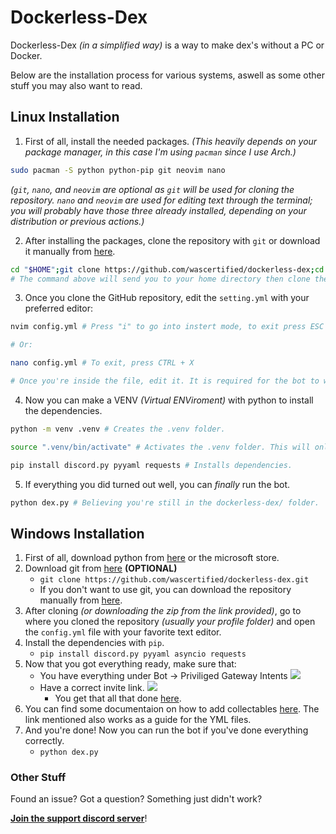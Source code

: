 # Dockerless-Dex
Dockerless-Dex *(in a simplified way)* is a way to make dex's without a PC or Docker.

Below are the installation process for various systems, aswell as some other stuff you may also want to read.

## Linux Installation
1. First of all, install the needed packages. *(This heavily depends on your package manager, in this case I'm using `pacman` since I use Arch.)*
```sh
sudo pacman -S python python-pip git neovim nano
```
*(`git`, `nano`, and `neovim` are optional as `git` will be used for cloning the repository. `nano` and `neovim` are used for editing text through the terminal; you will probably have those three already installed, depending on your distribution or previous actions.)*

2. After installing the packages, clone the repository with `git` or download it manually from [here](https://github.com/wascertified/dockerless-dex/releases).
```sh
cd "$HOME";git clone https://github.com/wascertified/dockerless-dex;cd "$HOME/dockerless-dex"
# The command above will send you to your home directory then clone the GitHub repository then send you inside the folder. The ";" will run the command once the previous one finishes.
```
3. Once you clone the GitHub repository, edit the `setting.yml` with your preferred editor:
```sh
nvim config.yml # Press "i" to go into instert mode, to exit press ESC then write ":wq". (write, quit)

# Or:

nano config.yml # To exit, press CTRL + X

# Once you're inside the file, edit it. It is required for the bot to work.
```

4. Now you can make a VENV *(Virtual ENViroment)* with python to install the dependencies.
```sh
python -m venv .venv # Creates the .venv folder.

source ".venv/bin/activate" # Activates the .venv folder. This will only work if you're using BASH. to know which one you're using, run "which $SHELL".

pip install discord.py pyyaml requests # Installs dependencies.
```
5. If everything you did turned out well, you can *finally* run the bot.

```sh
python dex.py # Believing you're still in the dockerless-dex/ folder.
```

## Windows Installation
1. First of all, download python from [here](https://www.python.org/downloads/) or the microsoft store.
2. Download git from [here](https://git-scm.com/downloads) **(OPTIONAL)**
   - `git clone https://github.com/wascertified/dockerless-dex.git`
   - If you don't want to use git, you can download the repository manually from [here](https://github.com/wascertified/dockerless-dex/releases).
3. After cloning *(or downloading the zip from the link provided)*, go to where you cloned the repository *(usually your profile folder)* and open the `config.yml` file with your favorite text editor.
4. Install the dependencies with `pip`.
   - `pip install discord.py pyyaml asyncio requests` 
5. Now that you got everything ready, make sure that:
   - You have everything under Bot -> Priviliged Gateway Intents ![](https://cdn.discordapp.com/attachments/1204312915432439840/1206397619564314624/image.png?ex=65dbdc56&is=65c96756&hm=e4ddfb943bde269418170012b27f139380becd18c4e32b929e7d1a023aac16d2&)
   - Have a correct invite link. ![](https://cdn.discordapp.com/attachments/1204312915432439840/1206397813412335626/image.png?ex=65dbdc84&is=65c96784&hm=6979555fce3770d1f2c4aff7aae8925a8eefee8fa63b88c5e57b42833628939e&)
     - You get that all that done [here](https://discord.com/developers).
6. You can find some documentaion on how to add collectables [here](https://github.com/wascertified/dockerless-dex/tree/main/ymls). The link mentioned also works as a guide for the YML files.
7. And you're done! Now you can run the bot if you've done everything correctly.
   - `python dex.py`

### Other Stuff

Found an issue? Got a question? Something just didn't work?

**[Join the support discord server](discord.gg/RSdcTAn7FG)**!

